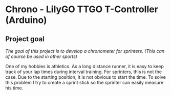 # Chrono - LilyGO TTGO T-Controller (Arduino)
## Project goal
_The goal of this project is to develop a chronometer for sprinters. (This can of course be used in other sports)_

One of my hobbies is athletics. As a long distance runner, it is easy to keep track of your lap times during interval training. For sprinters, this is not the case. Due to the starting position, it is not obvious to start the time. To solve this problem I try to create a sprint stick so the sprinter can easily measure his time.
